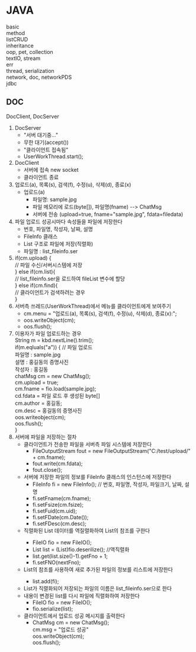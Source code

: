 # JAVA
basic <br />
method <br />
listCRUD <br />
inheritance <br />
oop, pet, collection <br />
textIO, stream <br />
err <br />
thread, serialization <br />
network, doc, networkPDS <br />
jdbc<br />


## DOC
DocClient, DocServer<br />
1. DocServer <br />
	 + "서버 대기중..."<br />
	 + 무한 대기(accept())<br />
	 + "클라이언트 접속됨"<br />
	 + UserWorkThread.start();<br />
2. DocClient<br />
	 + 서버에 접속 new socket<br />
	 + 클라이언트 종료<br />
3. 업로드(a), 목록(s), 검색(f), 수정(u), 삭제(d), 종료(x)<br />
	 + 업로드(a)<br />
	   - 파일명: sample.jpg<br />
	   - 파일 메모리에 로드(byte[]), 파일명(fname) --> ChatMsg<br />
	   - 서버에 전송 (upload=true, fname="sample.jpg", fdata=filedata)<br />
4. 파일 업로드 성공시마다 속성들을 파일에 저장한다<br />
	 + 번호, 파일명, 작성자, 날짜, 설명<br />
	 + FileInfo 클래스<br />
	 + List<FileInfo> 구조로 파일에 저장(직렬화)<br />
	 + 파일명 : list_fileinfo.ser<br />
5. if(cm.upload) {<br />
	 // 파일 수신/서버시스템에 저장<br />
	 } else if(cm.list){<br />
	 // list_fileinfo.ser을 로드하여 fileList 변수에 할당<br />
	 } else if(cm.find){<br />
	 // 클라이언트가 검색하려는 경우<br />
	 }<br />
6. 서버측 쓰레드(UserWorkThread)에서 메뉴를 클라이언트에게 보여주기<br />
	 + cm.menu = "업로드(a), 목록(s), 검색(f), 수정(u), 삭제(d), 종료(x):";<br />
	 + oos.writeObject(cm);<br />
	 + oos.flush();<br />
7. 이용자가 파일 업로드하는 경우<br />
	 String m = kbd.nextLine().trim();<br />
	 if(m.eqluals("a")) { // 파일 업로드<br />
	     파일명 : sample.jpg<br />
	     설명   : 홍길동의 증명사진<br />
	     작성자 : 홍길동<br />
	     chatMsg cm = new ChatMsg();<br />
	     cm.upload = true;<br />
	     cm.fname = fio.load(sample.jpg);<br />
	     cd.fdata = 파일 로드 후 생성된 byte[]<br />
	     cm.author = 홍길동;<br />
	     cm.desc = 홍길동의 증명사진<br />
	     oos.writeobject(cm);<br />
	     oos.flush();<br />
	 }<br />
8. 서버에 파일을 저장하는 절차<br />
	 + 클라이언트가 전송한 파일을 서버측 파일 시스템에 저장한다<br />
	   - FileOutputStream fout = new FileOutputStream("C:/test/upload/" + cm.fname);<br />
	   - fout.write(cm.fdata);<br />
	   - fout.close();<br />
	 + 서버에 저장한 파일의 정보를 FileInfo 클래스의 인스턴스에 저장한다<br />
	   - FileInfo fi = new FileInfo(); // 번호, 파일명, 작성자, 파일크기, 날짜, 설명<br />
	   - fi.setFname(cm.fname);<br />
	   - fi.setFsize(cm.fsize);<br />
	   - fi.setFuid(cm.uid);<br />
	   - fi.setFDate(cm.Date());<br />
	   - fi.setFDesc(cm.desc);<br />
	 + 직렬화된 List<FileInfo> 데이터를 역질렬화하여 List<FileInfo>의 참조를 구한다<br />
	   - FileIO fio = new FileIO();<br />
	   - List<FileInfo> list = (List<FileInfo>)fio.deserilize(); //역직렬화<br />
	   - list.get(list.size()-1).getFno + 1;<br />
	   - fi.setFNO(nextFno);<br />
	 + List<FileInfo>의 참조를 사용하여 새로 추가된 파일의 정보를 리스트에 저장한다<br />
	   - list.add(fi);<br />
	 + List<fileInfo>가 직렬화되어 저장되는 파일의 이름은 list_fileinfo.ser으로 한다<br />
	 + 내용이 변경된 list를 다시 파일에 직렬화하여 저장한다<br />
	   - FileIO fio = new FileIO();<br />
	   - fio.serialize(list);<br />
	 + 클라이언트에서 업로드 성공 메시지를 출력한다<br />
	   - ChatMsg cm = new ChatMsg();<br />
	     cm.msg = "업로드 성공"<br />
	     oos.writeObject(cm);<br />
	     oos.flush();<br />
